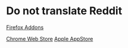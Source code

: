 # Do not translate Reddit


[Firefox Addons](https://addons.mozilla.org/en-US/firefox/addon/do-not-translate-reddit/)

[Chrome Web Store](https://chromewebstore.google.com/detail/do-not-translate-reddit/ikgghmbdhdpmkonakecjkmjdngodplmm)
[Apple AppStore](https://apps.apple.com/us/app/donottranslateredpost/id6747731143)

